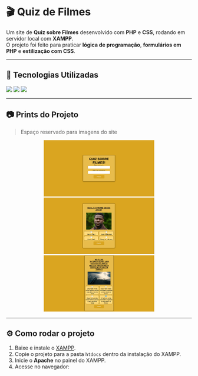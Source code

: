 # 🎬 Quiz de Filmes  

Um site de **Quiz sobre Filmes** desenvolvido com **PHP** e **CSS**, rodando em servidor local com **XAMPP**.  
O projeto foi feito para praticar **lógica de programação**, **formulários em PHP** e **estilização com CSS**.  

---

## 🚀 Tecnologias Utilizadas

<p align="left">
  <img src="https://cdn.jsdelivr.net/gh/devicons/devicon/icons/php/php-original.svg" width="50"/>
  <img src="https://cdn.jsdelivr.net/gh/devicons/devicon/icons/css3/css3-original.svg" width="50"/>
  <img src="https://img.icons8.com/color/48/xampp.png" width="50"/>
</p>

---

## 📷 Prints do Projeto
> Espaço reservado para imagens do site

<p align="center">
  <img src="./prints/inicial.png" width="300"/>
  <img src="./prints/p1.png" width="300"/>
  <img src="./prints/p8.png" width="300"/>
</p>

---

## ⚙️ Como rodar o projeto

1. Baixe e instale o [XAMPP](https://www.apachefriends.org/).  
2. Copie o projeto para a pasta `htdocs` dentro da instalação do XAMPP.  
3. Inicie o **Apache** no painel do XAMPP.  
4. Acesse no navegador: